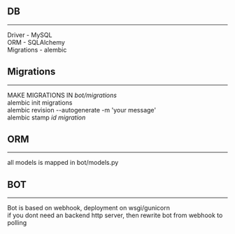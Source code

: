 DB
-----
-----
Driver - MySQL <br>
ORM - SQLAlchemy <br>
Migrations - alembic


Migrations
------
------
MAKE MIGRATIONS IN *bot/migrations* <br>
alembic init migrations <br>
alembic revision --autogenerate -m 'your message' <br> 
alembic stamp *id migration*

ORM
----
----
all models is mapped in bot/models.py

BOT
----
----
Bot is based on webhook, deployment on wsgi/gunicorn<br> if you dont need an backend http server, then rewrite bot from webhook to polling